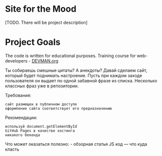# Site for the Mood

[TODO. There will be project description]

# Project Goals

The code is written for educational purposes. Training course for web-developers - [DEVMAN.org](https://devman.org)

Ты собираешь смешные цитаты? А анекдоты? Давай сделаем сайт, который будет поднимать настроение. Пусть при каждом заходе пользователя он выдает по одной забавной фразе из списка. Несколько классных фраз уже в репозитории.

Требования:

    сайт размещен в публичном доступе
    оформление сайта соответствует его предназначению

Рекомендации:

    используй document.getElementById
    GitHub Pages в качестве хостинга
    никакого бекенда

Что может оказаться полезно: - обзорная статья JS код ― что куда класть
